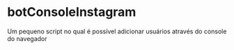 # botConsoleInstagram
Um pequeno script no qual é possível adicionar usuários através do console do navegador
